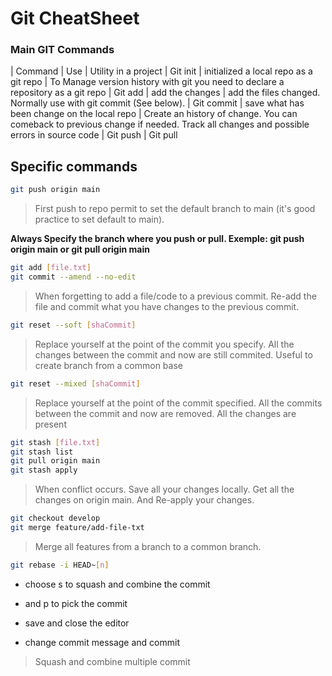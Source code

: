 # Git CheatSheet


### Main GIT Commands 

| Command       | Use               | Utility in a project 
| Git init    | initialized a local repo as a git repo | To Manage version history with git you need to declare a repository as a git repo 
| Git add       | add the changes | add the files changed. Normally use with git commit (See below). 
| Git commit | save what has been change on the local repo | Create an history of change. You can comeback to previous change if needed. Track all changes and possible errors in source code 
| Git push 
| Git pull


## Specific commands 

```sh
git push origin main 
```
> First push to repo permit to set the default branch to main (it's good practice to set default to main).

**Always Specify the branch where you push or pull. Exemple: git push origin main or git pull origin main**

```sh
git add [file.txt]
git commit --amend --no-edit 
```
> When forgetting to add a file/code to a previous commit. Re-add the file and commit what you have changes to the previous commit.


```sh
git reset --soft [shaCommit]
```
> Replace yourself at the point of the commit you specify. All the changes between the commit and now are still commited. Useful to create branch from a common base


```sh
git reset --mixed [shaCommit]
```
> Replace yourself at the point of the commit specified. All the commits between the commit and now are removed. All the changes are present


```sh
git stash [file.txt]
git stash list 
git pull origin main
git stash apply 
```
> When conflict occurs. Save all your changes locally. Get all the changes on origin main. And Re-apply your changes. 


```sh
git checkout develop
git merge feature/add-file-txt
```
> Merge all features from a branch to a common branch. 


```sh
git rebase -i HEAD~[n]
```

- choose s to squash and combine the commit

- and p to pick the commit 

- save and close the editor

- change commit message and commit 

> Squash and combine multiple commit




